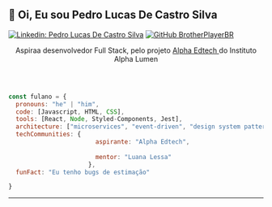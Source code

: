 <h2> 🤙 Oi, Eu sou Pedro Lucas De Castro Silva</h2> 

[![Linkedin: Pedro Lucas De Castro Silva](https://img.shields.io/badge/-pedrolucas-blue?style=flat-square&logo=Linkedin&logoColor=white&link=https://www.linkedin.com/in/pedro-lucas-de-castro-silva-b20aa0219/)](https://www.linkedin.com/in/pedro-lucas-de-castro-silva-b20aa0219/)
[![GitHub BrotherPlayerBR](https://img.shields.io/github/followers/BrotherPlayerBR)](https://github.com/BrotherPlayeBR)


<p align="center">Aspiraa desenvolvedor Full Stack, pelo projeto <a href="https://sejaalphaedtech.org.br"> Alpha Edtech </a> do Instituto Alpha Lumen</p></br>

```javascript

const fulano = {
  pronouns: "he" | "him",
  code: [Javascript, HTML, CSS],
  tools: [React, Node, Styled-Components, Jest],
  architecture: ["microservices", "event-driven", "design system pattern"],
  techCommunities: {
                        aspirante: "Alpha Edtech",
                        
                        mentor: "Luana Lessa"
                      },
  funFact: "Eu tenho bugs de estimação"

}   
```
---